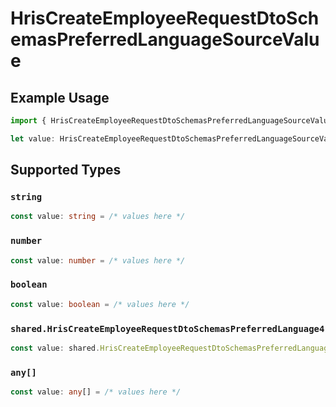 # HrisCreateEmployeeRequestDtoSchemasPreferredLanguageSourceValue

## Example Usage

```typescript
import { HrisCreateEmployeeRequestDtoSchemasPreferredLanguageSourceValue } from "@stackone/stackone-client-ts/sdk/models/shared";

let value: HrisCreateEmployeeRequestDtoSchemasPreferredLanguageSourceValue = {};
```

## Supported Types

### `string`

```typescript
const value: string = /* values here */
```

### `number`

```typescript
const value: number = /* values here */
```

### `boolean`

```typescript
const value: boolean = /* values here */
```

### `shared.HrisCreateEmployeeRequestDtoSchemasPreferredLanguage4`

```typescript
const value: shared.HrisCreateEmployeeRequestDtoSchemasPreferredLanguage4 = /* values here */
```

### `any[]`

```typescript
const value: any[] = /* values here */
```

